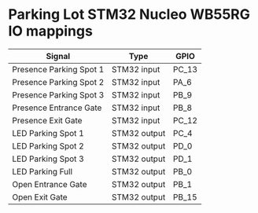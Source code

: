 Parking Lot STM32 Nucleo WB55RG IO mappings
===========================================

| Signal                  | Type         | GPIO  |
|-------------------------|--------------|-------|
| Presence Parking Spot 1 | STM32 input  | PC_13 |
| Presence Parking Spot 2 | STM32 input  | PA_6  |
| Presence Parking Spot 3 | STM32 input  | PB_9  |
| Presence Entrance Gate  | STM32 input  | PB_8  |
| Presence Exit Gate      | STM32 input  | PC_12 |
| LED Parking Spot 1      | STM32 output | PC_4  |
| LED Parking Spot 2      | STM32 output | PD_0  |
| LED Parking Spot 3      | STM32 output | PD_1  |
| LED Parking Full        | STM32 output | PB_0  |
| Open Entrance Gate      | STM32 output | PB_1  |
| Open Exit Gate          | STM32 output | PB_15 |


